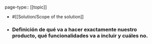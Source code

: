page-type:: [[topic]]

- #[[Solution/Scope of the solution]]

- ### Definición de qué va a hacer exactamente nuestro producto, qué funcionalidades va a incluir y cuáles no.



